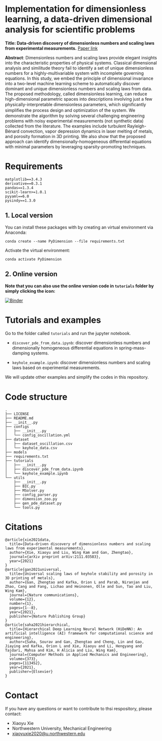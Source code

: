 # Implementation for dimensionless learning, a data-driven dimensional analysis for scientific problems

**Title: Data-driven discovery of dimensionless numbers and scaling laws from experimental measurements.** 
[Paper link](http://arxiv.org/abs/2111.03583)

**Abstract**: Dimensionless numbers and scaling laws provide elegant insights into the characteristic properties of physical systems. Classical dimensional analysis and similitude theory fail to identify a set of unique dimensionless numbers for a highly-multivariable system with incomplete governing equations. In this study, we embed the principle of dimensional invariance into a two-level machine learning scheme to automatically discover dominant and unique dimensionless numbers and scaling laws from data. The proposed methodology, called dimensionless learning, can reduce high-dimensional parametric spaces into descriptions involving just a few physically-interpretable dimensionless parameters, which signiﬁcantly simpliﬁes the process design and optimization of the system. We demonstrate the algorithm by solving several challenging engineering problems with noisy experimental measurements (not synthetic data) collected from the literature. The examples include turbulent Rayleigh-Bénard convection, vapor depression dynamics in laser melting of metals, and porosity formation in 3D printing. We also show that the proposed approach can identify dimensionally-homogeneous differential equations with minimal parameters by leveraging sparsity-promoting techniques.

# Requirements
```
matplotlib==3.4.3
derivative==0.3.1
pandas==1.3.4
scikit-learn>=1.0.1
pyyaml==6.0
pysindy==1.3.0
```

## 1. Local version

You can install these packages with by creating an virtual environment via Anaconda:

`conda create --name PyDimension --file requirements.txt`

Activate the virtual environment:

`conda activate PyDimension `

## 2. Online version

**Note that you can also use the online version code in `tutorials` folder by simply clicking the icon:**

[![Binder](https://mybinder.org/badge_logo.svg)](https://mybinder.org/v2/gh/xiaoyuxie-vico/PyDimension/main)

# Tutorials and examples

Go to the folder called `tutorials` and run the jupyter notebook.

- `discover_pde_from_data.ipynb`: discover dimensionless numbers and dimensionally homogeneous differential equations in spring-mass-damping systems.

- `keyhole_example.ipynb`: discover dimensionless numbers and scaling laws based on experimental measurements.

We will update other examples and simplify the codes in this repository.

# Code structure

```
.
├── LICENSE
├── README.md
├── __init__.py
├── configs
│   ├── __init__.py
│   └── config_oscillation.yml
├── dataset
│   ├── dataset_oscillation.csv
│   └── keyhole_data.csv
├── models
├── requirements.txt
├── tutorials
│   ├── __init__.py
│   ├── discover_pde_from_data.ipynb
│   └── keyhole_example.ipynb
└── utils
    ├── __init__.py
    ├── BIC.py
    ├── MSolver.py
    ├── config_parser.py
    ├── dimension_zoo.py
    ├── gen_pde_dataset.py
    └── tools.py
```



# Citations

```
@article{xie2021data,
  title={Data-driven discovery of dimensionless numbers and scaling laws from experimental measurements},
  author={Xie, Xiaoyu and Liu, Wing Kam and Gan, Zhengtao},
  journal={arXiv preprint arXiv:2111.03583},
  year={2021}
}
@article{gan2021universal,
  title={Universal scaling laws of keyhole stability and porosity in 3D printing of metals},
  author={Gan, Zhengtao and Kafka, Orion L and Parab, Niranjan and Zhao, Cang and Fang, Lichao and Heinonen, Olle and Sun, Tao and Liu, Wing Kam},
  journal={Nature communications},
  volume={12},
  number={1},
  pages={1--8},
  year={2021},
  publisher={Nature Publishing Group}
}
@article{saha2021hierarchical,
  title={Hierarchical Deep Learning Neural Network (HiDeNN): An artificial intelligence (AI) framework for computational science and engineering},
  author={Saha, Sourav and Gan, Zhengtao and Cheng, Lin and Gao, Jiaying and Kafka, Orion L and Xie, Xiaoyu and Li, Hengyang and Tajdari, Mahsa and Kim, H Alicia and Liu, Wing Kam},
  journal={Computer Methods in Applied Mechanics and Engineering},
  volume={373},
  pages={113452},
  year={2021},
  publisher={Elsevier}
}
```

# Contact
If you have any questions or want to contribute to thsi respository, please contact: 
- Xiaoyu Xie
- Northwestern University, Mechanical Engineering
- xiaoyuxie2020@u.northwestern.edu
